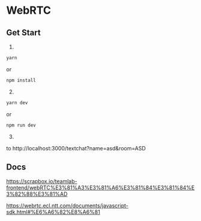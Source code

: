 # WebRTC

## Get Start

1.
```md
yarn
```
or 
```md
npm install
```

2.
```md
yarn dev
```
or
```md
npm run dev
```

3.
to http://localhost:3000/textchat?name=asd&room=ASD

## Docs

https://scrapbox.io/teamlab-frontend/webRTC%E3%81%A3%E3%81%A6%E3%81%84%E3%81%84%E3%82%88%E3%81%AD

https://webrtc.ecl.ntt.com/documents/javascript-sdk.html#%E6%A6%82%E8%A6%81
